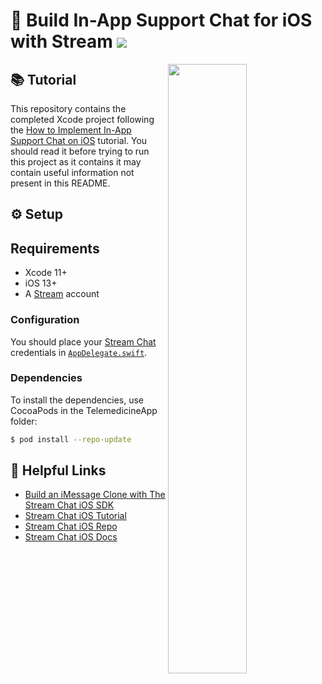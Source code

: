 # 💬 Build In-App Support Chat for iOS with Stream [![](https://img.shields.io/twitter/url?url=https%3A%2F%2Fgithub.com%2FGetStream%2Ftwitch-example-ios)](https://twitter.com/intent/tweet?text=Want%20to%20build%20an%in-app%20support%20system%20for%20your%20iOS%20app%3F%20Learn%20how%3A&url=https%3A%2F%2Fgithub.com%2FGetStream%2Finapp-support-chat-ios)

<img align="right" src="https://i.imgur.com/T7AnZmR.png" width="50%" />

## 📚 Tutorial

This repository contains the completed Xcode project following the [How to Implement In-App Support Chat on iOS](https://getstream.io/blog/inapp-support-chat-ios) tutorial. You should read it before trying to run this project as it contains it may contain useful information not present in this README.

## ⚙️ Setup

## Requirements
- Xcode 11+
- iOS 13+
- A [Stream](https://getstream.io/accounts/signup/) account

### Configuration

You should place your [Stream Chat](https://getstream.io/chat) credentials in [`AppDelegate.swift`](InAppSupportChatApp/InAppSupportChatApp/AppDelegate.swift#L18).

### Dependencies

To install the dependencies, use CocoaPods in the TelemedicineApp folder:

```bash
$ pod install --repo-update
```

## 🔗 Helpful Links

- [Build an iMessage Clone with The Stream Chat iOS SDK](https://getstream.io/blog/build-imessage-clone/)
- [Stream Chat iOS Tutorial](https://getstream.io/tutorials/ios-chat/)
- [Stream Chat iOS Repo](https://github.com/GetStream/stream-chat-swift)
- [Stream Chat iOS Docs](http://getstream.io/chat/docs?language=swift)
